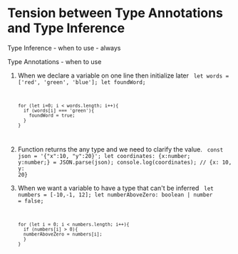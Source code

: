 # Tension between Type Annotations and Type Inference

Type Inference - when to use - always

Type Annotations - when to use

1.  When we declare a variable on one line then initialize later
    <code>
        let words = ['red', 'green', 'blue'];
        let foundWord;

        for (let i=0; i < words.length; i++){
          if (words[i] === 'green'){
            foundWord = true;
          }
        }

    </code>

2.  Function returns the any type and we need to clarify the value.
    <code>
      const json = '{"x":10, "y":20}';
      let coordinates: {x:number; y:number;} = JSON.parse(json);
      console.log(coordinates); // {x: 10, y: 20}
    </code>

3.  When we want a variable to have a type that can't be inferred
    <code>
        let numbers = [-10,-1, 12];
        let numberAboveZero: boolean | number = false;

        for (let i = 0; i < numbers.length; i++){
          if (numbers[i] > 0){
          numberAboveZero = numbers[i];
          }
        }

    </code>
